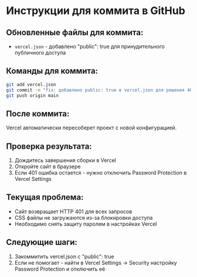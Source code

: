 # Инструкции для коммита в GitHub

## Обновленные файлы для коммита:
- `vercel.json` - добавлено "public": true для принудительного публичного доступа

## Команды для коммита:
```bash
git add vercel.json
git commit -m "fix: добавлено public: true в vercel.json для решения 401 ошибки"
git push origin main
```

## После коммита:
Vercel автоматически пересоберет проект с новой конфигурацией.

## Проверка результата:
1. Дождитесь завершения сборки в Vercel
2. Откройте сайт в браузере
3. Если 401 ошибка остается - нужно отключить Password Protection в Vercel Settings

## Текущая проблема:
- Сайт возвращает HTTP 401 для всех запросов
- CSS файлы не загружаются из-за блокировки доступа
- Необходимо снять защиту паролем в настройках Vercel

## Следующие шаги:
1. Закоммитить vercel.json с "public": true
2. Если не помогает - найти в Vercel Settings → Security настройку Password Protection и отключить её